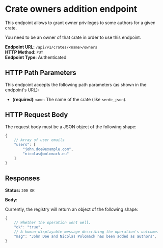 Crate owners addition endpoint
==============================

This endpoint allows to grant owner privileges to some authors for a given crate.  

You need to be an owner of that crate in order to use this endpoint.  

**Endpoint URL**: `/api/v1/crates/<name>/owners`  
**HTTP Method**: `PUT`  
**Endpoint Type:** Authenticated  

HTTP Path Parameters
--------------------

This endpoint accepts the following path parameters (as shown in the endpoint's URL):

- **(required)** `name`: The name of the crate (like `serde_json`).

HTTP Request Body
-----------------

The request body must be a JSON object of the following shape:

```js
{
    // Array of user emails
    "users": [
        "john.doe@example.com",
        "nicolas@polomack.eu"
    ]
}
```

Responses
---------

**Status:** `200 OK`

**Body:**

Currently, the registry will return an object of the following shape:

```js
{
    // Whether the operation went well.
    "ok": "true",
    // A human-displayable message describing the operation's outcome.
    "msg": "John Doe and Nicolas Polomack has been added as authors",
}
```
